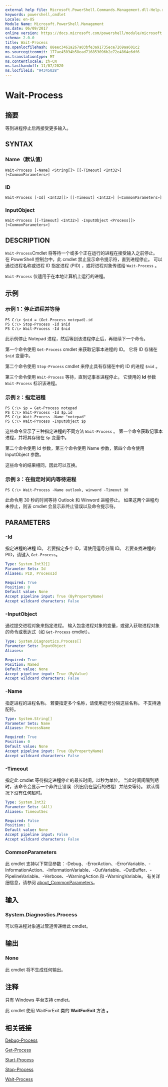 ```yaml
---
external help file: Microsoft.PowerShell.Commands.Management.dll-Help.xml
keywords: powershell,cmdlet
Locale: en-US
Module Name: Microsoft.PowerShell.Management
ms.date: 06/09/2017
online version: https://docs.microsoft.com/powershell/module/microsoft.powershell.management/wait-process?view=powershell-6&WT.mc_id=ps-gethelp
schema: 2.0.0
title: Wait-Process
ms.openlocfilehash: 88eec3461a267a03bfe3a91735ece7269aa601c2
ms.sourcegitcommit: 177ae45034b58ead716853096b2e72e4864e6df6
ms.translationtype: MT
ms.contentlocale: zh-CN
ms.lasthandoff: 11/07/2020
ms.locfileid: "94345028"
---
```

# Wait-Process

## 摘要
等到进程停止后再接受更多输入。

## SYNTAX

### Name（默认值）

```
Wait-Process [-Name] <String[]> [[-Timeout] <Int32>] [<CommonParameters>]
```

### ID

```
Wait-Process [-Id] <Int32[]> [[-Timeout] <Int32>] [<CommonParameters>]
```

### InputObject

```
Wait-Process [[-Timeout] <Int32>] -InputObject <Process[]> [<CommonParameters>]
```

## DESCRIPTION

`Wait-Process`Cmdlet 将等待一个或多个正在运行的进程在接受输入之前停止。 在 PowerShell 控制台中，此 cmdlet 禁止显示命令提示符，直到进程停止。 可以通过进程名称或进程 ID 指定进程 (PID) ，或将进程对象传递给 `Wait-Process` 。

`Wait-Process` 仅适用于在本地计算机上运行的进程。

## 示例

### 示例 1：停止进程并等待

```
PS C:\> $nid = (Get-Process notepad).id
PS C:\> Stop-Process -Id $nid
PS C:\> Wait-Process -Id $nid
```

此示例停止 Notepad 进程，然后等到该进程停止后，再继续下一个命令。

第一个命令使用 `Get-Process` cmdlet 来获取记事本进程的 ID。 它将 ID 存储在 `$nid` 变量中。

第二个命令使用 `Stop-Process` cmdlet 来停止具有存储在中的 ID 的进程 `$nid` 。

第三个命令使用 `Wait-Process` 等待，直到记事本进程停止。 它使用的 **Id** 参数 `Wait-Process` 标识该进程。

### 示例 2：指定进程

```
PS C:\> $p = Get-Process notepad
PS C:\> Wait-Process -Id $p.id
PS C:\> Wait-Process -Name "notepad"
PS C:\> Wait-Process -InputObject $p
```

这些命令显示了三种指定进程的不同方法 `Wait-Process` 。 第一个命令获取记事本进程，并将其存储在 `$p` 变量中。

第二个命令使用 Id 参数，第三个命令使用 Name 参数，第四个命令使用 InputObject 参数。

这些命令的结果相同，因此可以互换。

### 示例 3：在指定时间内等待进程

```
PS C:\> Wait-Process -Name outlook, winword -Timeout 30
```

此命令用 30 秒的时间等待 Outlook 和 Winword 进程停止。 如果这两个进程均未停止，则该 cmdlet 会显示非终止错误以及命令提示符。

## PARAMETERS

### -Id

指定进程的进程 ID。 若要指定多个 ID，请使用逗号分隔 ID。
若要查找进程的 PID，请键入 `Get-Process`。

```yaml
Type: System.Int32[]
Parameter Sets: Id
Aliases: PID, ProcessId

Required: True
Position: 0
Default value: None
Accept pipeline input: True (ByPropertyName)
Accept wildcard characters: False
```

### -InputObject

通过提交进程对象来指定进程。 输入包含进程对象的变量，或键入获取进程对象的命令或表达式（如 `Get-Process` cmdlet）。

```yaml
Type: System.Diagnostics.Process[]
Parameter Sets: InputObject
Aliases:

Required: True
Position: Named
Default value: None
Accept pipeline input: True (ByValue)
Accept wildcard characters: False
```

### -Name

指定进程的进程名称。 若要指定多个名称，请使用逗号分隔这些名称。 不支持通配符。

```yaml
Type: System.String[]
Parameter Sets: Name
Aliases: ProcessName

Required: True
Position: 0
Default value: None
Accept pipeline input: True (ByPropertyName)
Accept wildcard characters: False
```

### -Timeout

指定此 cmdlet 等待指定进程停止的最长时间，以秒为单位。
当此时间间隔到期时，该命令会显示一个非终止错误（列出仍在运行的进程）并结束等待。 默认情况下没有任何超时。

```yaml
Type: System.Int32
Parameter Sets: (All)
Aliases: TimeoutSec

Required: False
Position: 1
Default value: None
Accept pipeline input: False
Accept wildcard characters: False
```

### CommonParameters

此 cmdlet 支持以下常见参数：-Debug、-ErrorAction、-ErrorVariable、-InformationAction、-InformationVariable、-OutVariable、-OutBuffer、-PipelineVariable、-Verbose、-WarningAction 和 -WarningVariable。 有关详细信息，请参阅 [about_CommonParameters](https://go.microsoft.com/fwlink/?LinkID=113216)。

## 输入

### System.Diagnostics.Process

可以将进程对象通过管道传递给此 cmdlet。

## 输出

### None

此 cmdlet 将不生成任何输出。

## 注释

只有 Windows 平台支持 cmdlet。

此 cmdlet 使用 WaitForExit 类的 **WaitForExit** 方法 **。**

## 相关链接

[Debug-Process](Debug-Process.md)

[Get-Process](Get-Process.md)

[Start-Process](Start-Process.md)

[Stop-Process](Stop-Process.md)

[Wait-Process](Wait-Process.md)
